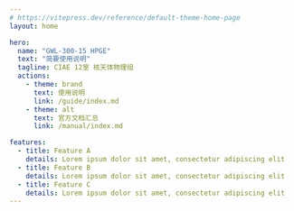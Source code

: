 ```yaml
---
# https://vitepress.dev/reference/default-theme-home-page
layout: home

hero:
  name: "GWL-300-15 HPGE"
  text: "简要使用说明"
  tagline: CIAE 12室 核天体物理组
  actions:
    - theme: brand
      text: 使用说明
      link: /guide/index.md
    - theme: alt
      text: 官方文档汇总
      link: /manual/index.md

features:
  - title: Feature A
    details: Lorem ipsum dolor sit amet, consectetur adipiscing elit
  - title: Feature B
    details: Lorem ipsum dolor sit amet, consectetur adipiscing elit
  - title: Feature C
    details: Lorem ipsum dolor sit amet, consectetur adipiscing elit
---
```


